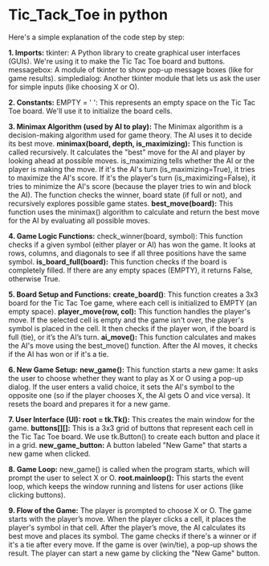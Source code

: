 # Tic_Tack_Toe in python 
Here's a simple explanation of the code step by step:

**1. Imports:**
tkinter: A Python library to create graphical user interfaces (GUIs). We're using it to make the Tic Tac Toe board and buttons.
messagebox: A module of tkinter to show pop-up message boxes (like for game results).
simpledialog: Another tkinter module that lets us ask the user for simple inputs (like choosing X or O).

**2. Constants:**
EMPTY = ' ': This represents an empty space on the Tic Tac Toe board. We'll use it to initialize the board cells.

**3. Minimax Algorithm (used by AI to play):**
The Minimax algorithm is a decision-making algorithm used for game theory. The AI uses it to decide its best move.
**minimax(board, depth, is_maximizing):**
This function is called recursively. It calculates the "best" move for the AI and player by looking ahead at possible moves.
is_maximizing tells whether the AI or the player is making the move.
If it's the AI's turn (is_maximizing=True), it tries to maximize the AI's score.
If it's the player's turn (is_maximizing=False), it tries to minimize the AI's score (because the player tries to win and block the AI).
The function checks the winner, board state (if full or not), and recursively explores possible game states.
**best_move(board):**
This function uses the minimax() algorithm to calculate and return the best move for the AI by evaluating all possible moves.

**4. Game Logic Functions:**
check_winner(board, symbol): This function checks if a given symbol (either player or AI) has won the game. It looks at rows, columns, and diagonals to see if all three positions have the same symbol.
**is_board_full(board):** This function checks if the board is completely filled. If there are any empty spaces (EMPTY), it returns False, otherwise True. 

**5. Board Setup and Functions:**
**create_board()**: This function creates a 3x3 board for the Tic Tac Toe game, where each cell is initialized to EMPTY (an empty space).
**player_move(row, col):** This function handles the player's move. If the selected cell is empty and the game isn't over, the player's symbol is placed in the cell. It then checks if the player won, if the board is full (tie), or it’s the AI’s turn.
**ai_move():** This function calculates and makes the AI's move using the best_move() function. After the AI moves, it checks if the AI has won or if it's a tie.

**6. New Game Setup:**
**new_game():** This function starts a new game:
It asks the user to choose whether they want to play as X or O using a pop-up dialog.
If the user enters a valid choice, it sets the AI's symbol to the opposite one (so if the player chooses X, the AI gets O and vice versa).
It resets the board and prepares it for a new game.

**7. User Interface (UI):**
**root = tk.Tk():** This creates the main window for the game.
**buttons[][]:** This is a 3x3 grid of buttons that represent each cell in the Tic Tac Toe board. We use tk.Button() to create each button and place it in a grid.
**new_game_button:** A button labeled "New Game" that starts a new game when clicked.

**8. Game Loop:**
new_game() is called when the program starts, which will prompt the user to select X or O.
**root.mainloop():** This starts the event loop, which keeps the window running and listens for user actions (like clicking buttons).

**9. Flow of the Game:**
The player is prompted to choose X or O.
The game starts with the player’s move. When the player clicks a cell, it places the player's symbol in that cell.
After the player’s move, the AI calculates its best move and places its symbol.
The game checks if there's a winner or if it's a tie after every move.
If the game is over (win/tie), a pop-up shows the result.
The player can start a new game by clicking the "New Game" button.
